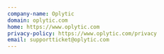 ```yaml
---
company-name: Oplytic
domain: oplytic.com
home: https://www.oplytic.com
privacy-policy: https://www.oplytic.com/privacy
email: supportticket@oplytic.com
---
```




